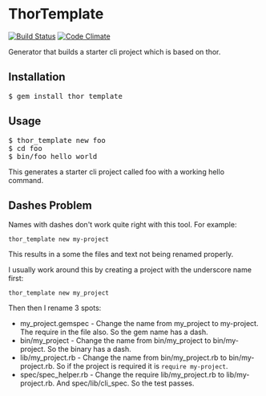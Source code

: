 # ThorTemplate

[![Build Status](https://travis-ci.org/tongueroo/thor_template.svg?branch=generator)](https://travis-ci.org/tongueroo/thor_template)
[![Code Climate](https://codeclimate.com/github/tongueroo/thor_template.png)](https://codeclimate.com/github/tongueroo/thor_template)

Generator that builds a starter cli project which is based on thor.

## Installation

<pre>
$ gem install thor_template
</pre>

## Usage

<pre>
$ thor_template new foo
$ cd foo
$ bin/foo hello world
</pre>

This generates a starter cli project called foo with a working hello command.

## Dashes Problem

Names with dashes don't work quite right with this tool.  For example:

```
thor_template new my-project
```

This results in a some the files and text not being renamed properly.  

I usually work around this by creating a project with the underscore name first:

```
thor_template new my_project
```

Then then I rename 3 spots:

* my_project.gemspec - Change the name from my_project to my-project.  The require in the file also. So the gem name has a dash.
* bin/my_project - Change the name from bin/my_project to bin/my-project.  So the binary has a dash.
* lib/my_project.rb - Change the name from bin/my_project.rb to bin/my-project.rb. So if the project is required it is `require my-project`.
* spec/spec_helper.rb - Change the require lib/my_project.rb to lib/my-project.rb. And spec/lib/cli_spec.  So the test passes.
